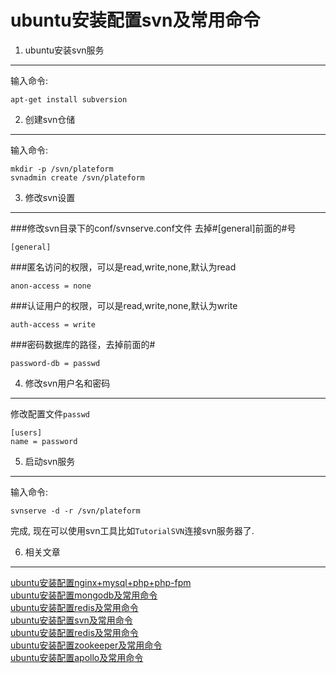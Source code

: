 ubuntu安装配置svn及常用命令
===

1. ubuntu安装svn服务
---

输入命令:

	apt-get install subversion
	
2. 创建svn仓储
---

输入命令:

	mkdir -p /svn/plateform
	svnadmin create /svn/plateform
	
3. 修改svn设置
---

###修改svn目录下的conf/svnserve.conf文件
去掉#[general]前面的#号

	[general]
	
###匿名访问的权限，可以是read,write,none,默认为read

	anon-access = none
	
###认证用户的权限，可以是read,write,none,默认为write

	auth-access = write
	
###密码数据库的路径，去掉前面的#

	password-db = passwd
	
4. 修改svn用户名和密码
---

修改配置文件`passwd`

	[users]
	name = password
	
5. 启动svn服务
---

输入命令:

	svnserve -d -r /svn/plateform

完成, 现在可以使用svn工具比如`TutorialSVN`连接svn服务器了.

6. 相关文章
---

[ubuntu安装配置nginx+mysql+php+php-fpm](http://localhost/article/linux/ubuntu/ubuntu安装配置nginx+mysql+php+php-fpm.html)    
[ubuntu安装配置mongodb及常用命令](http://localhost/article/linux/ubuntu/ubuntu安装配置mongodb及常用命令.html)   
[ubuntu安装配置redis及常用命令](http://localhost/article/linux/ubuntu/ubuntu安装配置redis及常用命令.html)    
[ubuntu安装配置svn及常用命令](http://localhost/article/linux/ubuntu/ubuntu安装配置svn及常用命令.html)    
[ubuntu安装配置redis及常用命令](http://localhost/article/linux/ubuntu/ubuntu安装配置tmux及常用命令.html)    
[ubuntu安装配置zookeeper及常用命令](http://localhost/article/linux/ubuntu/ubuntu安装配置redis及常用命令.html)    
[ubuntu安装配置apollo及常用命令](http://localhost/article/linux/ubuntu/ubuntu安装配置apollo及常用命令.html)   